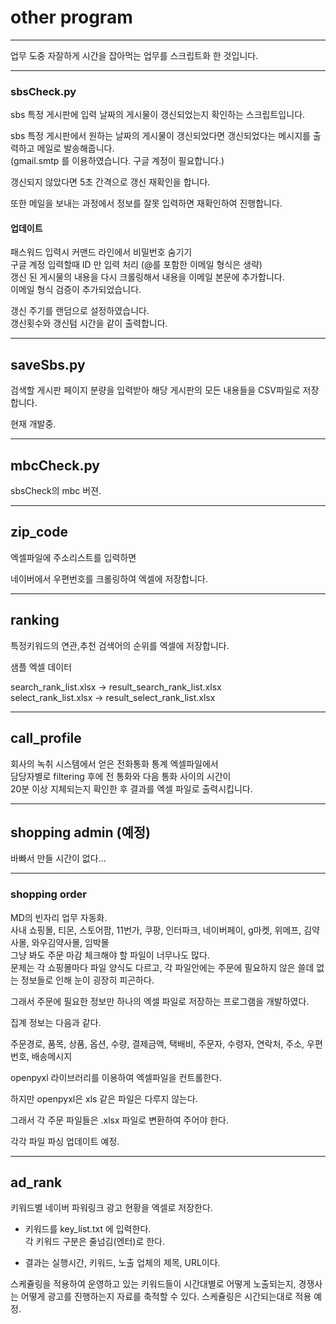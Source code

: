 # other program

---

업무 도중 자잘하게 시간을 잡아먹는 업무를 스크립트화 한 것입니다.

---

### sbsCheck.py

sbs 특정 게시판에 입력 날짜의 게시물이 갱신되었는지 확인하는 스크립트입니다.  

sbs 특정 게시판에서 원하는 날짜의 게시물이 갱신되었다면 갱신되었다는 메시지를 출력하고 메일로 발송해줍니다.  
(gmail.smtp 를 이용하였습니다. 구글 계정이 필요합니다.)  

갱신되지 않았다면 5초 간격으로 갱신 재확인을 합니다.

또한 메일을 보내는 과정에서 정보를 잘못 입력하면 재확인하여 진행합니다.

#### 업데이트
패스워드 입력시 커맨드 라인에서 비밀번호 숨기기  
구글 계정 입력할때 ID 만 입력 처리 (@를 포함한 이메일 형식은 생략)  
갱신 된 게시물의 내용을 다시 크롤링해서 내용을 이메일 본문에 추가합니다.  
이메일 형식 검증이 추가되었습니다.

갱신 주기를 랜덤으로 설정하였습니다.  
갱신횟수와 갱신텀 시간을 같이 출력합니다.

---

## saveSbs.py  

검색할 게시판 페이지 분량을 입력받아 해당 게시판의 모든 내용들을 CSV파일로 저장합니다.

현재 개발중.

---

## mbcCheck.py  

sbsCheck의 mbc 버젼.

---

## zip_code  

엑셀파일에 주소리스트를 입력하면  

네이버에서 우편번호를 크롤링하여 엑셀에 저장합니다.

---

## ranking

특정키워드의 연관,추천 검색어의 순위를 엑셀에 저장합니다.

샘플 엑셀 데이터  

search_rank_list.xlsx -> result_search_rank_list.xlsx  
select_rank_list.xlsx -> result_select_rank_list.xlsx

--- 

## call_profile

회사의 녹취 시스템에서 얻은 전화통화 통계 엑셀파일에서  
담당자별로 filtering 후에 전 통화와 다음 통화 사이의 시간이  
20분 이상 지체되는지 확인한 후 결과를 엑셀 파일로 출력시킵니다.

---

## shopping admin (예정)

바빠서 만들 시간이 없다...

---

### shopping order

MD의 빈자리 업무 자동화.  
사내 쇼핑몰, 티몬, 스토어팜, 11번가, 쿠팡, 인터파크, 네이버페이, g마켓, 위메프, 김약사몰, 와우김약사몰, 임박몰  
그냥 봐도 주문 마감 체크해야 할 파일이 너무나도 많다.  
문제는 각 쇼핑몰마다 파일 양식도 다르고, 각 파일안에는 주문에 필요하지 않은 쓸데 없는 정보들로 인해 눈이 굉장히 피곤하다.  

그래서 주문에 필요한 정보만 하나의 엑셀 파일로 저장하는 프로그램을 개발하였다.  

집계 정보는 다음과 같다.

주문경로, 품목, 상품, 옵션, 수량, 결제금액, 택배비, 주문자, 수령자, 연락처, 주소, 우편번호, 배송메시지  

openpyxl 라이브러리를 이용하여 엑셀파일을 컨트롤한다.

하지만 openpyxl은 xls 같은 파일은 다루지 않는다.  

그래서 각 주문 파일들은  .xlsx 파일로 변환하여 주어야 한다.

각각 파일 파싱 업데이트 예정.

---

## ad_rank

키워드별 네이버 파워링크 광고 현황을 엑셀로 저장한다.

- 키워드를 key_list.txt 에 입력한다.  
각 키워드 구분은 줄넘김(엔터)로 한다.

- 결과는 실행시간, 키워드, 노출 업체의 제목, URL이다.

스케쥴링을 적용하여 운영하고 있는 키워드들이 시간대별로 어떻게 노출되는지, 경쟁사는 어떻게 광고를 진행하는지 자료를 축적할 수 있다. 스케쥴링은 시간되는대로 적용 예정.